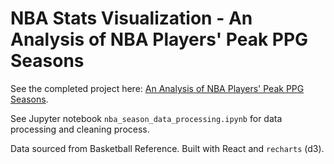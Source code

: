 # NBA Stats Visualization - An Analysis of NBA Players' Peak PPG Seasons

See the completed project here: 
[An Analysis of NBA Players' Peak PPG Seasons](https://joshwalk.github.io/nba-visualizer/).

See Jupyter notebook `nba_season_data_processing.ipynb` for data processing and cleaning process.

Data sourced from Basketball Reference. Built with React and `recharts` (d3).
